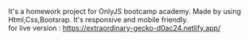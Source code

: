 It's a homework project for OnlyJS bootcamp academy. Made by using Html,Css,Bootsrap. It's responsive and mobile friendly.  
for live version : https://extraordinary-gecko-d0ac24.netlify.app/

